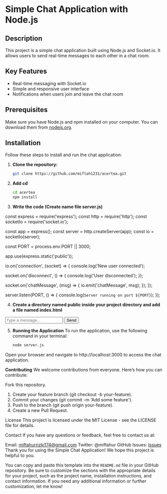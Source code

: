 # Simple Chat Application with Node.js

## Description
This project is a simple chat application built using Node.js and Socket.io. It allows users to send real-time messages to each other in a chat room.

## Key Features
- Real-time messaging with Socket.io
- Simple and responsive user interface
- Notifications when users join and leave the chat room

## Prerequisites
Make sure you have Node.js and npm installed on your computer. You can download them from [nodejs.org](https://nodejs.org/).

## Installation
Follow these steps to install and run the chat application:

1. **Clone the repository:**
   ```bash
   git clone https://github.com/miftah1231/acertea.git

2. **Add cd**
    ```bash
    cd acertea
    npm install
3. **Write the code (Create name file server.js)**
   
const express = require('express');
const http = require('http');
const socketIo = require('socket.io');

const app = express();
const server = http.createServer(app);
const io = socketIo(server);

const PORT = process.env.PORT || 3000;

app.use(express.static('public'));

io.on('connection', (socket) => {
  console.log('New user connected');

  socket.on('disconnect', () => {
    console.log('User disconnected');
  });

  socket.on('chatMessage', (msg) => {
    io.emit('chatMessage', msg);
  });
});

server.listen(PORT, () => {
  console.log(`Server running on port ${PORT}`);
});

4. **Create a directory named public inside your project directory and add a file named index.html**
<!DOCTYPE html>
<html lang="en">
<head>
  <meta charset="UTF-8">
  <meta name="viewport" content="width=device-width, initial-scale=1.0">
  <title>Chat App</title>
  <link rel="stylesheet" href="style.css">
</head>
<body>
  <div class="chat-container">
    <div id="chat-box"></div>
    <input id="chat-input" type="text" placeholder="Type a message...">
    <button id="send-btn">Send</button>
  </div>

  <script src="/socket.io/socket.io.js"></script>
  <script>
    const socket = io();

    document.getElementById('send-btn').addEventListener('click', () => {
      const msg = document.getElementById('chat-input').value;
      socket.emit('chatMessage', msg);
      document.getElementById('chat-input').value = '';
    });

    socket.on('chatMessage', (msg) => {
      const chatBox = document.getElementById('chat-box');
      const msgElement = document.createElement('div');
      msgElement.textContent = msg;
      chatBox.appendChild(msgElement);
    });
  </script>
</body>
</html>


5. **Running the Application**
   To run the application, use the following command in your terminal:
    ```bash
   node server.js
    
Open your browser and navigate to http://localhost:3000 to access the chat application.

**Contributing**
We welcome contributions from everyone. Here’s how you can contribute:

Fork this repository.
1. Create your feature branch (git checkout -b your-feature).
2. Commit your changes (git commit -m 'Add some feature').
3. Push to the branch (git push origin your-feature).
4. Create a new Pull Request.

License
This project is licensed under the MIT License - see the LICENSE file for details.

Contact
If you have any questions or feedback, feel free to contact us at:

Email: miftahurrizki174@gmail.com
Twitter: @miftahur
GitHub Issues: [Issues](https://github.com/miftah1231/acertea)
Thank you for using the Simple Chat Application! We hope this project is helpful to you.

You can copy and paste this template into the `README.md` file in your GitHub repository. Be sure to customize the sections with the appropriate details for your project, such as the project name, installation instructions, and contact information. If you need any additional information or further customization, let me know!





